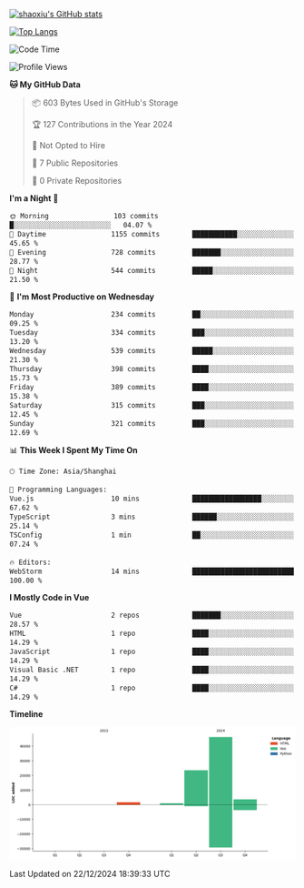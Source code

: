 [![shaoxiu's GitHub stats](https://github-readme-stats.vercel.app/api?username=shaoxiu&count_private=true&show_icons=true)](https://github.com/anuraghazra/github-readme-stats)

[![Top Langs](https://github-readme-stats.vercel.app/api/top-langs/?username=shaoxiu&layout=compact)](https://github.com/anuraghazra/github-readme-stats)


<!--START_SECTION:waka-->
![Code Time](http://img.shields.io/badge/Code%20Time-110%20hrs%204%20mins-blue)

![Profile Views](http://img.shields.io/badge/Profile%20Views-0-blue)

**🐱 My GitHub Data** 

> 📦 603 Bytes Used in GitHub's Storage 
 > 
> 🏆 127 Contributions in the Year 2024
 > 
> 🚫 Not Opted to Hire
 > 
> 📜 7 Public Repositories 
 > 
> 🔑 0 Private Repositories 
 > 
**I'm a Night 🦉** 

```text
🌞 Morning                103 commits         █░░░░░░░░░░░░░░░░░░░░░░░░   04.07 % 
🌆 Daytime                1155 commits        ███████████░░░░░░░░░░░░░░   45.65 % 
🌃 Evening                728 commits         ███████░░░░░░░░░░░░░░░░░░   28.77 % 
🌙 Night                  544 commits         █████░░░░░░░░░░░░░░░░░░░░   21.50 % 
```
📅 **I'm Most Productive on Wednesday** 

```text
Monday                   234 commits         ██░░░░░░░░░░░░░░░░░░░░░░░   09.25 % 
Tuesday                  334 commits         ███░░░░░░░░░░░░░░░░░░░░░░   13.20 % 
Wednesday                539 commits         █████░░░░░░░░░░░░░░░░░░░░   21.30 % 
Thursday                 398 commits         ████░░░░░░░░░░░░░░░░░░░░░   15.73 % 
Friday                   389 commits         ████░░░░░░░░░░░░░░░░░░░░░   15.38 % 
Saturday                 315 commits         ███░░░░░░░░░░░░░░░░░░░░░░   12.45 % 
Sunday                   321 commits         ███░░░░░░░░░░░░░░░░░░░░░░   12.69 % 
```


📊 **This Week I Spent My Time On** 

```text
🕑︎ Time Zone: Asia/Shanghai

💬 Programming Languages: 
Vue.js                   10 mins             █████████████████░░░░░░░░   67.62 % 
TypeScript               3 mins              ██████░░░░░░░░░░░░░░░░░░░   25.14 % 
TSConfig                 1 min               ██░░░░░░░░░░░░░░░░░░░░░░░   07.24 % 

🔥 Editors: 
WebStorm                 14 mins             █████████████████████████   100.00 % 
```

**I Mostly Code in Vue** 

```text
Vue                      2 repos             ███████░░░░░░░░░░░░░░░░░░   28.57 % 
HTML                     1 repo              ████░░░░░░░░░░░░░░░░░░░░░   14.29 % 
JavaScript               1 repo              ████░░░░░░░░░░░░░░░░░░░░░   14.29 % 
Visual Basic .NET        1 repo              ████░░░░░░░░░░░░░░░░░░░░░   14.29 % 
C#                       1 repo              ████░░░░░░░░░░░░░░░░░░░░░   14.29 % 
```



**Timeline**

![Lines of Code chart](https://raw.githubusercontent.com/shaoxiu/shaoxiu/main/assets/bar_graph.png)


 Last Updated on 22/12/2024 18:39:33 UTC
<!--END_SECTION:waka-->
